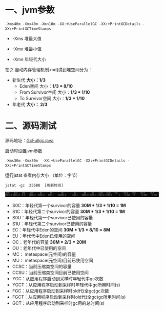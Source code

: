 # 一、jvm参数

```
-Xms40m -Xmx40m -Xmn10m -XX:+UseParallelGC -XX:+PrintGCDetails -XX:+PrintGCTimeStamps
```

- -Xms 堆最大值
- -Xmx 堆最小值

- -Xmn 年轻代大小

在[2.自动内存管理机制.md]讲到堆空间分为：

- 新生代        **大小：1/3**
  - Eden空间      大小：**1/3 * 8/10**
  - From Survivor空间   大小：**1/3 * 1/10**
  - To Survivor空间      大小：**1/3 * 1/10**
- 年老代    **大小： 2/3**

# 二、源码测试

源码地址：[GcFullgc.java]( https://github.com/gaozhen1996/study-java/blob/master/study-java-jvm/src/main/java/com/gz/javastudy/jvm/GcFullgc.java )

启动时设置jvm参数

```
-Xms30m -Xmx30m  -XX:+UseParallelGC -XX:+PrintGCDetails -XX:+PrintGCTimeStamps
```

运行jstat 查看内存大小 （单位：字节）

```
jstat -gc  25588  [刷新时间]
```

![内存结构](img\内存结构.PNG)

-   S0C：年轻代第一个survivor的容量    **30M * 1/3 *  1/10  = 1M**
-   S1C：年轻代第二个survivor的容量    **30M * 1/3 *  1/10  = 1M**
-   S0U：年轻代第一个survivor已使用的容量  
-   S1U：年轻代第二个survivor已使用的容量 
-   EC：年轻代中Eden的空间                  **30M * 1/3 *  8/10  = 8M**
-   EU：年代代中Eden已使用的空间 
-  OC：老年代的容量                               **30M * 2/3   = 20M** 
-  OU：老年代中已使用的空间 
-  MC： metaspace(元空间)的容量 
-  MU： metaspace(元空间)目前已使用空间 
-  CCSC：当前压缩类空间的容量 
-  CCSU：当前压缩类空间目前已使用空间 
-  YGC：从应用程序启动到采样时年轻代中gc次数 
-  YGCT：从应用程序启动到采样时年轻代中gc所用时间(s) 
-  FGC：从应用程序启动到采样时old代(全gc)gc次数 
-  FGCT：从应用程序启动到采样时old代(全gc)gc所用时间(s) 
-  GCT：从应用程序启动到采样时gc用的总时间(s) 
